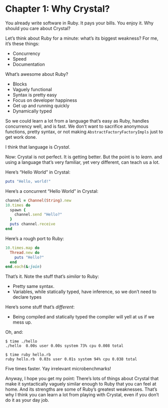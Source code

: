 # Chapter 1: Why Crystal?

You already write software in Ruby. It pays your bills. You enjoy it. Why should you care about Crystal?

Let’s think about Ruby for a minute: what’s its biggest weakness? For me, it’s these things:

* Concurrency
* Speed
* Documentation

What’s awesome about Ruby?

* Blocks
* Vaguely functional
* Syntax is pretty easy
* Focus on developer happiness
* Get up and running quickly
* Dynamically typed

So we could learn a lot from a language that’s easy as Ruby, handles concurrency well, and is fast. We don’t want to sacrifice anonymous functions, pretty syntax, or not making `AbstractFactoryFactoryImpls` just to get work done.

I think that language is _Crystal_.

Now: Crystal is not perfect. It is getting better. But the point is to _learn_. and using a language that’s very familiar, yet very different, can teach us a lot.

Here’s “Hello World” in Crystal:

```ruby
puts "Hello, world!"
```

Here’s a concurrent “Hello World” in Crystal:

```ruby
channel = Channel(String).new
10.times do
  spawn {
    channel.send "Hello?"
  }
  puts channel.receive
end
```

Here’s a rough port to Ruby:

```ruby
10.times.map do
  Thread.new do
    puts "Hello?"
  end
end.each(&:join)
```

That’s it. Note the stuff that’s _similar_ to Ruby:

* Pretty same syntax.
* Variables, while statically typed, have inference, so we don’t need to declare types

Here’s some stuff that’s _different_:

* Being compiled and statically typed the compiler will yell at us if we mess up.

Oh, and:

```text
$ time ./hello
./hello  0.00s user 0.00s system 73% cpu 0.008 total

$ time ruby hello.rb
ruby hello.rb  0.03s user 0.01s system 94% cpu 0.038 total
```

Five times faster. Yay irrelevant microbenchmarks!

Anyway, I hope you get my point: There’s lots of things about Crystal that make it syntactically vaguely similar enough to Ruby that you can feel at home. And its strengths are some of Ruby’s greatest weaknesses. That’s why I think you can learn a lot from playing with Crystal, even if you don’t do it as your day job.

